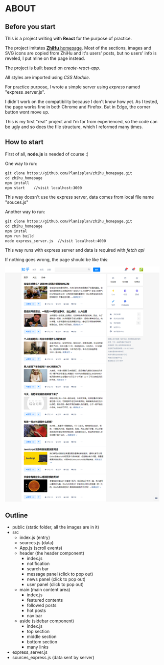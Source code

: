 # ABOUT

## Before you start

This is a project writing with **React** for the purpose of practice.  

The project imitates [**ZhiHu** homepage](https://www.zhihu.com/). Most of the sections, images and SVG icons are copied from ZhiHu and it's users' posts, but no users' info is reveled, I put mine on the page instead.  

The project is built based on *create-react-app*.  

All styles are imported using *CSS Module*.

For practice purpose, I wrote a simple server using *express* named "express_server.js".  

I didn't work on the compatibility because I don't know how yet. As I tested, the page works fine in both Chrome and Firefox. But in Edge, the corner button wont move up.

This is my first "real" project and I'm far from experienced, so the code can be ugly and so does the file structure, which I reformed many times.

## How to start

First of all, **node.js** is needed of course :)

One way to run:
```
git clone https://github.com/Planisplan/zhihu_homepage.git
cd zhihu_homepage
npm install
npm start    //visit localhost:3000
```
This way doesn't use the express server, data comes from local file name "souces.js"

Another way to run:
```
git clone https://github.com/Planisplan/zhihu_homepage.git
cd zhihu_homepage
npm instal
npm run build
node express_server.js  //visit localhost:4000
```
This way runs with express server and data is required with *fetch api*

If nothing goes wrong, the page should be like this:

<img src='./screenshots.png' width=800px/>

## Outline

- public (static folder, all the images are in it)
- src
  - index.js (entry)
  - sources.js (data)
  - App.js (scroll events)
  - header (the header component)
    - index.js
    - notification
    - search bar
    - message panel (click to pop out)
    - news panel (click to pop out)
    - user panel (click to pop out)
  - main (main content area)
    - index.js
    - featured contents
    - followed posts
    - hot posts
    - nav bar
  - aside (sidebar component)
    - index.js
    - top section
    - middle section
    - bottom section
    - many links
- express_server.js
- sources_express.js (data sent by server)